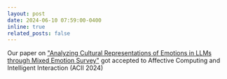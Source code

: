 ```yaml
---
layout: post
date: 2024-06-10 07:59:00-0400
inline: true
related_posts: false
---
```

Our paper on ["Analyzing Cultural Representations of Emotions in LLMs through Mixed Emotion Survey"](https://arxiv.org/abs/2408.02143) got accepted to Affective Computing and Intelligent Interaction (ACII 2024)
